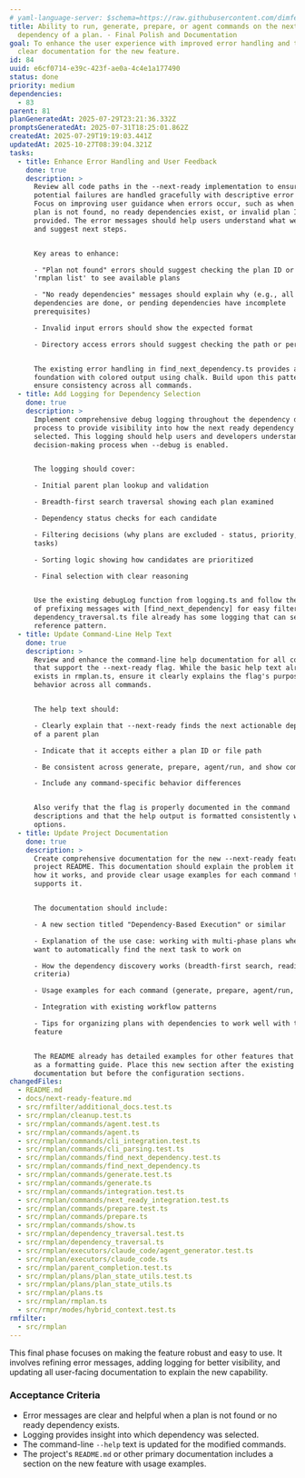```yaml
---
# yaml-language-server: $schema=https://raw.githubusercontent.com/dimfeld/llmutils/main/schema/rmplan-plan-schema.json
title: Ability to run, generate, prepare, or agent commands on the next ready
  dependency of a plan. - Final Polish and Documentation
goal: To enhance the user experience with improved error handling and to provide
  clear documentation for the new feature.
id: 84
uuid: e6cf0714-e39c-423f-ae0a-4c4e1a177490
status: done
priority: medium
dependencies:
  - 83
parent: 81
planGeneratedAt: 2025-07-29T23:21:36.332Z
promptsGeneratedAt: 2025-07-31T18:25:01.862Z
createdAt: 2025-07-29T19:19:03.441Z
updatedAt: 2025-10-27T08:39:04.321Z
tasks:
  - title: Enhance Error Handling and User Feedback
    done: true
    description: >
      Review all code paths in the --next-ready implementation to ensure
      potential failures are handled gracefully with descriptive error messages.
      Focus on improving user guidance when errors occur, such as when a parent
      plan is not found, no ready dependencies exist, or invalid plan IDs are
      provided. The error messages should help users understand what went wrong
      and suggest next steps.


      Key areas to enhance:

      - "Plan not found" errors should suggest checking the plan ID or using
      'rmplan list' to see available plans

      - "No ready dependencies" messages should explain why (e.g., all
      dependencies are done, or pending dependencies have incomplete
      prerequisites)

      - Invalid input errors should show the expected format

      - Directory access errors should suggest checking the path or permissions


      The existing error handling in find_next_dependency.ts provides a good
      foundation with colored output using chalk. Build upon this pattern to
      ensure consistency across all commands.
  - title: Add Logging for Dependency Selection
    done: true
    description: >
      Implement comprehensive debug logging throughout the dependency discovery
      process to provide visibility into how the next ready dependency is
      selected. This logging should help users and developers understand the
      decision-making process when --debug is enabled.


      The logging should cover:

      - Initial parent plan lookup and validation

      - Breadth-first search traversal showing each plan examined

      - Dependency status checks for each candidate

      - Filtering decisions (why plans are excluded - status, priority, missing
      tasks)

      - Sorting logic showing how candidates are prioritized

      - Final selection with clear reasoning


      Use the existing debugLog function from logging.ts and follow the pattern
      of prefixing messages with [find_next_dependency] for easy filtering. The
      dependency_traversal.ts file already has some logging that can serve as a
      reference pattern.
  - title: Update Command-Line Help Text
    done: true
    description: >
      Review and enhance the command-line help documentation for all commands
      that support the --next-ready flag. While the basic help text already
      exists in rmplan.ts, ensure it clearly explains the flag's purpose and
      behavior across all commands.


      The help text should:

      - Clearly explain that --next-ready finds the next actionable dependency
      of a parent plan

      - Indicate that it accepts either a plan ID or file path

      - Be consistent across generate, prepare, agent/run, and show commands

      - Include any command-specific behavior differences


      Also verify that the flag is properly documented in the command
      descriptions and that the help output is formatted consistently with other
      options.
  - title: Update Project Documentation
    done: true
    description: >
      Create comprehensive documentation for the new --next-ready feature in the
      project README. This documentation should explain the problem it solves,
      how it works, and provide clear usage examples for each command that
      supports it.


      The documentation should include:

      - A new section titled "Dependency-Based Execution" or similar

      - Explanation of the use case: working with multi-phase plans where you
      want to automatically find the next task to work on

      - How the dependency discovery works (breadth-first search, readiness
      criteria)

      - Usage examples for each command (generate, prepare, agent/run, show)

      - Integration with existing workflow patterns

      - Tips for organizing plans with dependencies to work well with this
      feature


      The README already has detailed examples for other features that can serve
      as a formatting guide. Place this new section after the existing command
      documentation but before the configuration sections.
changedFiles:
  - README.md
  - docs/next-ready-feature.md
  - src/rmfilter/additional_docs.test.ts
  - src/rmplan/cleanup.test.ts
  - src/rmplan/commands/agent.test.ts
  - src/rmplan/commands/agent.ts
  - src/rmplan/commands/cli_integration.test.ts
  - src/rmplan/commands/cli_parsing.test.ts
  - src/rmplan/commands/find_next_dependency.test.ts
  - src/rmplan/commands/find_next_dependency.ts
  - src/rmplan/commands/generate.test.ts
  - src/rmplan/commands/generate.ts
  - src/rmplan/commands/integration.test.ts
  - src/rmplan/commands/next_ready_integration.test.ts
  - src/rmplan/commands/prepare.test.ts
  - src/rmplan/commands/prepare.ts
  - src/rmplan/commands/show.ts
  - src/rmplan/dependency_traversal.test.ts
  - src/rmplan/dependency_traversal.ts
  - src/rmplan/executors/claude_code/agent_generator.test.ts
  - src/rmplan/executors/claude_code.ts
  - src/rmplan/parent_completion.test.ts
  - src/rmplan/plans/plan_state_utils.test.ts
  - src/rmplan/plans/plan_state_utils.ts
  - src/rmplan/plans.ts
  - src/rmplan/rmplan.ts
  - src/rmpr/modes/hybrid_context.test.ts
rmfilter:
  - src/rmplan
---
```


This final phase focuses on making the feature robust and easy to use. It involves refining error messages, adding logging for better visibility, and updating all user-facing documentation to explain the new capability.

### Acceptance Criteria
- Error messages are clear and helpful when a plan is not found or no ready dependency exists.
- Logging provides insight into which dependency was selected.
- The command-line `--help` text is updated for the modified commands.
- The project's `README.md` or other primary documentation includes a section on the new feature with usage examples.

